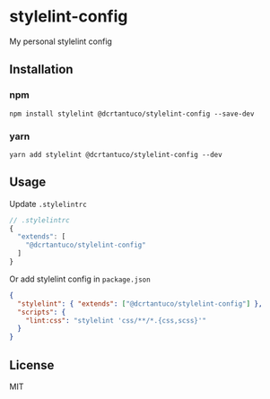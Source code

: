 # stylelint-config

My personal stylelint config

## Installation

### npm

```
npm install stylelint @dcrtantuco/stylelint-config --save-dev
```

### yarn

```
yarn add stylelint @dcrtantuco/stylelint-config --dev
```

## Usage

Update `.stylelintrc`

```js
// .stylelintrc
{
  "extends": [
    "@dcrtantuco/stylelint-config"
  ]
}
```

Or add stylelint config in `package.json`

```json
{
  "stylelint": { "extends": ["@dcrtantuco/stylelint-config"] },
  "scripts": {
    "lint:css": "stylelint 'css/**/*.{css,scss}'"
  }
}
```

## License

MIT
